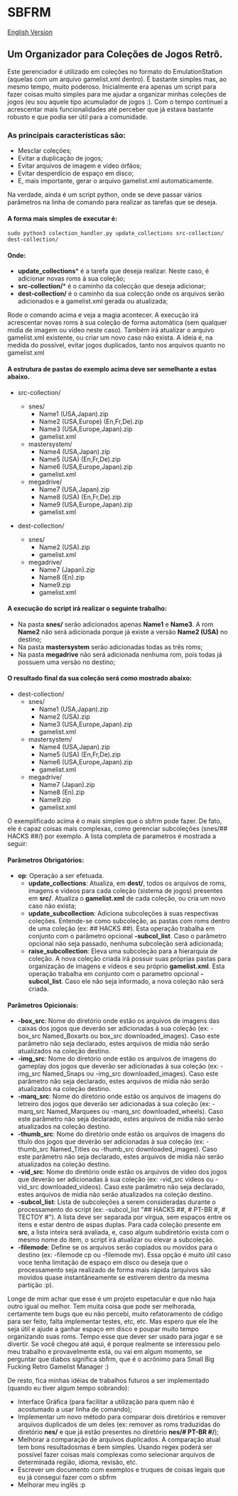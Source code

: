 # **SBFRM**

[English Version](https://github.com/marioacjr/sbfrm)

## Um Organizador para Coleções de Jogos Retrô.

Este gerenciador é utilizado em coleções no formato do EmulationStation (aquelas com um arquivo gamelist.xml dentro). É bastante simples mas, ao mesmo tempo, muito poderoso. Inicialmente era apenas um script para fazer coisas muito simples para me ajudar a organizar minhas coleções de jogos (eu sou aquele tipo acumulador de jogos :). Com o tempo continuei a acrescentar mais funcionalidades até perceber que já estava bastante robusto e que podia ser útil para a comunidade.

### As principais características são:
- Mesclar coleções;
- Evitar a duplicação de jogos;
- Evitar arquivos de imagem e vídeo órfãos;
- Evitar desperdício de espaço em disco;
- E, mais importante, gerar o arquivo gamelist.xml automaticamente.

Na verdade, ainda é um script python, onde se deve passar vários parâmetros na linha de comando para realizar as tarefas que se deseja.

####  A forma mais simples de executar é:

`sudo python3 colection_handler.py update_collections src-collection/ dest-collection/`

####  Onde:
- **update_collections*** é a tarefa que deseja realizar. Neste caso, é adicionar novas roms à sua coleção;
- **src-collection/*** é o caminho da colecção que deseja adicionar;
- **dest-collection/** é o caminho da sua colecção onde os arquivos serão adicionados e a gamelist.xml gerada ou atualizada;

Rode o comando acima e veja a magia acontecer. A execução irá acrescentar novas roms à sua coleção de forma automática (sem qualquer midia de imagem ou vídeo neste caso). Também irá atualizar o arquivo gamelist.xml existente, ou criar um novo caso não exista. A ideia é, na medida do possível, evitar jogos duplicados, tanto nos arquivos quanto no gamelist.xml

#### A estrutura de pastas do exemplo acima deve ser semelhante a estas abaixo.

- src-collection/
    - snes/
        - Name1 (USA,Japan).zip
        - Name2 (USA,Europe) (En,Fr,De).zip
        - Name3 (USA,Europe,Japan).zip
        - gamelist.xml
    - mastersystem/
        - Name4 (USA,Japan).zip
        - Name5 (USA) (En,Fr,De).zip
        - Name6 (USA,Europe,Japan).zip
        - gamelist.xml
    - megadrive/
        - Name7 (USA,Japan).zip
        - Name8 (USA) (En,Fr,De).zip
        - Name9 (USA,Europe,Japan).zip
        - gamelist.xml


- dest-collection/
    - snes/
        - Name2 (USA).zip
        - gamelist.xml
    - megadrive/
        - Name7 (Japan).zip
        - Name8 (En).zip
        - Name9.zip
        - gamelist.xml

#### A execução do script irá realizar o seguinte trabalho:

- Na pasta **snes/** serão adicionados apenas **Name1** e **Name3**. A rom **Name2** não será adicionada porque já existe a versão **Name2 (USA)** no destino;
- Na pasta **mastersystem** serão adicionadas todas as três roms;
- Na pasta **megadrive** não será adicionada nenhuma rom, pois todas já possuem uma versão no destino;

#### O resultado final da sua coleção será como mostrado abaixo:

- dest-collection/
    - snes/
        - Name1 (USA,Japan).zip
        - Name2 (USA).zip
        - Name3 (USA,Europe,Japan).zip
        - gamelist.xml
    - mastersystem/
        - Name4 (USA,Japan).zip
        - Name5 (USA) (En,Fr,De).zip
        - Name6 (USA,Europe,Japan).zip
        - gamelist.xml
    - megadrive/
        - Name7 (Japan).zip
        - Name8 (En).zip
        - Name9.zip
        - gamelist.xml

O exemplificado acima é o mais simples que o sbfrm pode fazer. De fato, ele é capaz coisas mais complexas, como gerenciar subcoleções (snes/## HACKS ##/) por exemplo. A lista completa de parametros é mostrada a seguir:

#### Parâmetros Obrigatórios:
- **op**: Operação a ser efetuada.
    - **update_collections**: Atualiza, em **dest/**, todos os arquivos de roms, imagens e videos para cada coleção (sistema de jogos) presentes em **src/**. Atualiza o **gamelist.xml** de cada coleção, ou cria um novo caso não exista;
    - **update_subcollection**: Adiciona subcoleções à suas respectivas coleções. Entende-se como subcoleção, as pastas com roms dentro de uma coleção (ex: ## HACKS ##). Esta operação trabalha em conjunto com o parâmetro opcional **-subcol_list**. Caso o parâmetro opcional não seja passado, nenhuma subcoleção será adicionada;
    - **raise_subcollection**: Eleva uma subcoleção para a hierarquia de coleção. A nova coleção criada irá possuir suas próprias pastas para organização de imagens e vídeos e seu próprio **gamelist.xml**. Esta operação trabalha em conjunto com o parametro opcional **-subcol_list**. Caso ele não seja informado, a nova coleção não será criada.

#### Parâmetros Opicionais:
- **-box_src**: Nome do diretório onde estão os arquivos de imagens das caixas dos jogos que deverão ser adicionadas à sua coleção (ex: -box_src Named_Boxarts ou box_src downloaded_images). Caso este parâmetro não seja declarado, estes arquivos de midia não serão atualizados na coleção destino.
- **-img_src**: Nome do diretório onde estão os arquivos de imagens do gameplay dos jogos que deverão ser adicionadas à sua coleção (ex: -img_src Named_Snaps ou -img_src downloaded_images). Caso este parâmetro não seja declarado, estes arquivos de midia não serão atualizados na coleção destino.
- **-marq_src**: Nome do diretório onde estão os arquivos de imagens do letreiro dos jogos que deverão ser adicionadas à sua coleção (ex: -marq_src Named_Marquees ou -marq_src downloaded_wheels). Caso este parâmetro não seja declarado, estes arquivos de midia não serão atualizados na coleção destino.
- **-thumb_src**: Nome do diretório onde estão os arquivos de imagens do título dos jogos que deverão ser adicionadas à sua coleção (ex: -thumb_src Named_Titles ou -thumb_src downloaded_images). Caso este parâmetro não seja declarado, estes arquivos de midia não serão atualizados na coleção destino.
- **-vid_src**: Nome do diretório onde estão os arquivos de vídeo dos jogos que deverão ser adicionadas à sua coleção (ex: -vid_src videos ou -vid_src downloaded_videos). Caso este parâmetro não seja declarado, estes arquivos de midia não serão atualizados na coleção destino.
- **-subcol_list**: Lista de subcoleções a serem consideradas durante o processamento do script (ex: -subcol_list "## HACKS ##, # PT-BR #, # TECTOY #"). A lista deve ser separada por vírgua, sem espaços entre os itens e estar dentro de aspas duplas. Para cada coleção presente em **src**, a lista inteira será avaliada, e, caso algum subdiretório exista com o mesmo nome do item, o script irá atualizar ou elevar a subcoleção.
- **-filemode**: Define se os arquivos serão copiados ou movidos para o destino (ex: -filemode cp ou -filemode mv). Essa opção é muito útil caso voce tenha limitação de espaço em disco ou deseja que o processamento seja realizado de forma mais rápida (arquivos são movidos quase instantâneamente se estiverem dentro da mesma partição :p).

Longe de mim achar que esse é um projeto espetacular e que não haja outro igual ou melhor. Tem muita coisa que pode ser melhorada, certamente tem bugs que eu não percebi, muito refatoramento de código para ser feito, falta implementar testes, etc, etc. Mas espero que ele lhe seja útil e ajude a ganhar espaço em disco e poupar muito tempo organizando suas roms. Tempo esse que dever ser usado para jogar e se divertir. Se você chegou até aqui, é porque realmente se interessou pelo meu trabalho e provavelmente está, ou vai em algum momento, se perguntar que diabos significa sbfrm, que é o acrônimo para Small Big Fucking Retro Gamelist Manager :)

De resto, fica minhas idéias de trabalhos futuros a ser implementado (quando eu tiver algum tempo sobrando):
- Interface Gráfica (para facilitar a utilização para quem não é acostumado a usar linha de comando);
- Implementar um novo método para comparar dois diretórios e remover arquivos duplicados de um deles (ex: remover as roms traduzidas do diretório **nes/** e que já estão presentes no diretório **nes/# PT-BR #/**);
- Melhorar a comparação de arquivos duplicados. A comparação atual tem bons resultadosmas é bem simples. Usando regex poderá ser possível fazer coisas mais complexas como selecionar arquivos de determinada região, idioma, revisão, etc.
- Escrever um documento com exemplos e truques de coisas legais que eu já consegui fazer com o sbfrm
- Melhorar meu inglês :p
